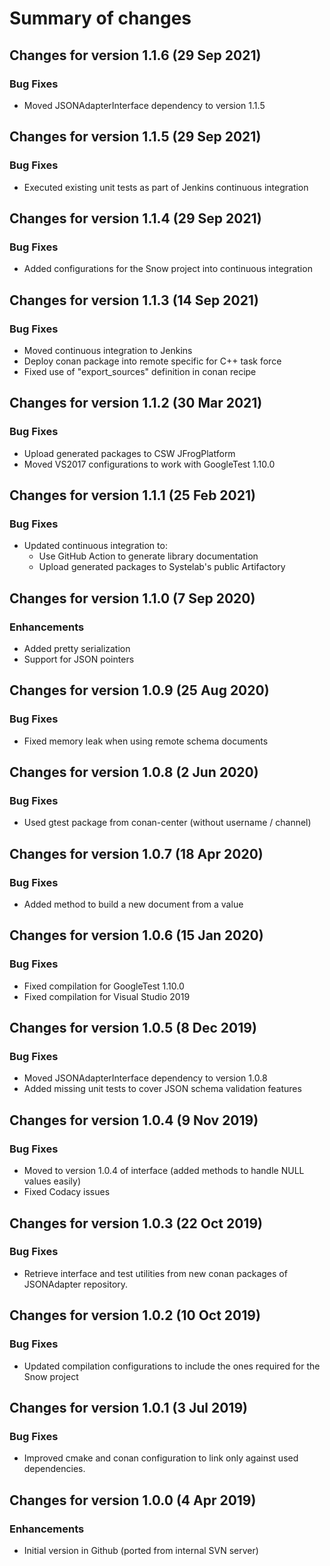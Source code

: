 # Summary of changes

## Changes for version 1.1.6 (29 Sep 2021)

### Bug Fixes

- Moved JSONAdapterInterface dependency to version 1.1.5


## Changes for version 1.1.5 (29 Sep 2021)

### Bug Fixes

- Executed existing unit tests as part of Jenkins continuous integration


## Changes for version 1.1.4 (29 Sep 2021)

### Bug Fixes

- Added configurations for the Snow project into continuous integration


## Changes for version 1.1.3 (14 Sep 2021)

### Bug Fixes

- Moved continuous integration to Jenkins
- Deploy conan package into remote specific for C++ task force
- Fixed use of "export_sources" definition in conan recipe


## Changes for version 1.1.2 (30 Mar 2021)

### Bug Fixes

- Upload generated packages to CSW JFrogPlatform
- Moved VS2017 configurations to work with GoogleTest 1.10.0


## Changes for version 1.1.1 (25 Feb 2021)

### Bug Fixes

- Updated continuous integration to:
  - Use GitHub Action to generate library documentation
  - Upload generated packages to Systelab's public Artifactory


## Changes for version 1.1.0 (7 Sep 2020)

### Enhancements

- Added pretty serialization
- Support for JSON pointers


## Changes for version 1.0.9 (25 Aug 2020)

### Bug Fixes

- Fixed memory leak when using remote schema documents


## Changes for version 1.0.8 (2 Jun 2020)

### Bug Fixes

- Used gtest package from conan-center (without username / channel)


## Changes for version 1.0.7 (18 Apr 2020)

### Bug Fixes

- Added method to build a new document from a value


## Changes for version 1.0.6 (15 Jan 2020)

### Bug Fixes

- Fixed compilation for GoogleTest 1.10.0
- Fixed compilation for Visual Studio 2019


## Changes for version 1.0.5 (8 Dec 2019)

### Bug Fixes

- Moved JSONAdapterInterface dependency to version 1.0.8
- Added missing unit tests to cover JSON schema validation features


## Changes for version 1.0.4 (9 Nov 2019)

### Bug Fixes

- Moved to version 1.0.4 of interface (added methods to handle NULL values easily)
- Fixed Codacy issues


## Changes for version 1.0.3 (22 Oct 2019)

### Bug Fixes

- Retrieve interface and test utilities from new conan packages of JSONAdapter repository.


## Changes for version 1.0.2 (10 Oct 2019)

### Bug Fixes

- Updated compilation configurations to include the ones required for the Snow project


## Changes for version 1.0.1 (3 Jul 2019)

### Bug Fixes

- Improved cmake and conan configuration to link only against used dependencies.


## Changes for version 1.0.0 (4 Apr 2019)

### Enhancements

- Initial version in Github (ported from internal SVN server)
